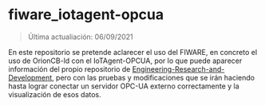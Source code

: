 # fiware_iotagent-opcua
> Última actualiación: 06/09/2021

En este repositorio se pretende aclarecer el uso del FIWARE, en concreto el uso de OrionCB-ld con el IoTAgent-OPCUA, por lo que puede aparecer información del propio repositorio de [Engineering-Research-and-Development](https://github.com/Engineering-Research-and-Development/iotagent-opcua), pero con las pruebas y modificaciones que se irán haciendo hasta lograr conectar un servidor OPC-UA externo correctamente y la visualización de esos datos.
